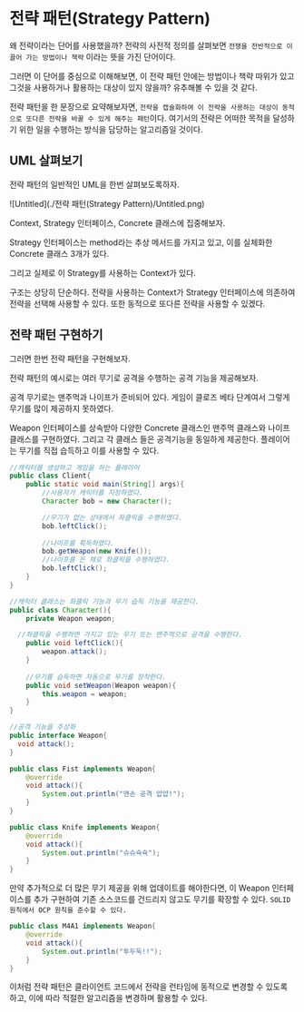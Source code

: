 # 전략 패턴(Strategy Pattern)

왜 전략이라는 단어를 사용했을까?  전략의 사전적 정의를 살펴보면 `전쟁을 전반적으로 이끌어 가는 방법이나 책략` 이라는 뜻을 가진 단어이다.

그러면 이 단어를 중심으로 이해해보면, 이 전략 패턴 안에는 방법이나 책략 따위가 있고 그것을 사용하거나 활용하는 대상이 있지 않을까? 유추해볼 수 있을 것 같다.

전략 패턴을 한 문장으로 요약해보자면, `전략을 캡슐화하여 이 전략을 사용하는 대상이 동적으로 또다른 전략을 바꿀 수 있게 해주는 패턴`이다. 여기서의 전략은 어떠한 목적을 달성하기 위한 일을 수행하는 방식을 담당하는 알고리즘일 것이다.

## UML 살펴보기

전략 패턴의 일반적인 UML을 한번 살펴보도록하자.

![Untitled](./전략 패턴(Strategy Pattern)/Untitled.png)

Context, Strategy 인터페이스, Concrete 클래스에 집중해보자.

Strategy 인터페이스는 method라는 추상 메서드를 가지고 있고, 이를 실체화한 Concrete 클래스 3개가 있다.

그리고 실제로 이 Strategy를 사용하는 Context가 있다.

구조는 상당히 단순하다. 전략을 사용하는 Context가 Strategy 인터페이스에 의존하여 전략을 선택해 사용할 수 있다. 또한 동적으로 또다른 전략을 사용할 수 있겠다.

## 전략 패턴 구현하기

그러면 한번 전략 패턴을 구현해보자.

전략 패턴의 예시로는 여러 무기로 공격을 수행하는 공격 기능을 제공해보자.

공격 무기로는 맨주먹과 나이프가 준비되어 있다. 게임이 클로즈 베타 단계여서 그렇게 무기를 많이 제공하지 못하였다.

Weapon 인터페이스를 상속받아 다양한 Concrete 클래스인 맨주먹 클래스와 나이프 클래스를 구현하였다. 그리고 각 클래스 들은 공격기능을 동일하게 제공한다. 플레이어는 무기를 직접 습득하고 이를 사용할 수 있다.

```java
//캐릭터를 생성하고 게임을 하는 플레이어
public class Client{
	public static void main(String[] args){
		//사용자가 캐릭터를 지정하였다.
		Character bob = new Character();

		//무기가 없는 상태에서 좌클릭을 수행하였다.	
		bob.leftClick();
		
		//나이프를 획득하였다.
		bob.getWeapon(new Knife());
		//나이프를 든 채로 좌클릭을 수행하였다.
		bob.leftClick();
	}
}
```

```java
//캐릭터 클래스는 좌클릭 기능과 무기 습득 기능을 제공한다.
public class Character(){
	private Weapon weapon;

  //좌클릭을 수행하면 가지고 있는 무기 또는 맨주먹으로 공격을 수행한다.
	public void leftClick(){
		weapon.attack();
	}
	
	//무기를 습득하면 자동으로 무기를 장착한다.
	public void setWeapon(Weapon weapon){
		this.weapon = weapon;
	}
}
```

```java
//공격 기능을 추상화
public interface Weapon{
  void attack();
}
```

```java
public class Fist implements Weapon{
	@override
	void attack(){
		System.out.println("맨손 공격 얍얍!");
	}
}
```

```java
public class Knife implements Weapon{
	@override
	void attack(){
		System.out.println("슈슈슉슉");
	}
}
```

만약 추가적으로 더 많은 무기 제공을 위해 업데이트를 해야한다면, 이 Weapon 인터페이스를 추가 구현하여 기존 소스코드를 건드리지 않고도 무기를 확장할 수 있다. `SOLID 원칙에서 OCP 원칙을 준수할 수 있다.`

```java
public class M4A1 implements Weapon{
	@override
	void attack(){
		System.out.println("투두둑!!");
	}
}
```

이처럼 전략 패턴은 클라이언트 코드에서 전략을 런타임에 동적으로 변경할 수 있도록 하고, 이에 따라 적절한 알고리즘을 변경하며 활용할 수 있다.